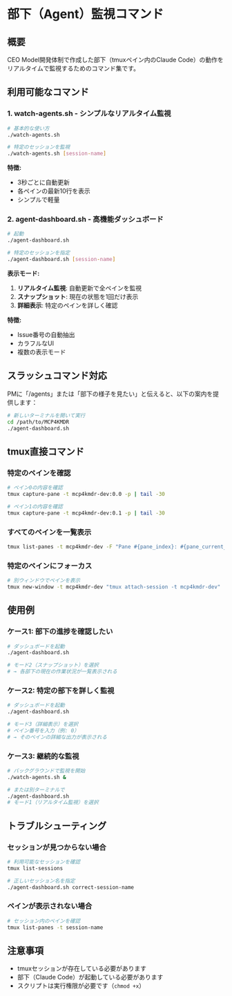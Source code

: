 # 部下（Agent）監視コマンド

## 概要
CEO Model開発体制で作成した部下（tmuxペイン内のClaude Code）の動作をリアルタイムで監視するためのコマンド集です。

## 利用可能なコマンド

### 1. watch-agents.sh - シンプルなリアルタイム監視
```bash
# 基本的な使い方
./watch-agents.sh

# 特定のセッションを監視
./watch-agents.sh [session-name]
```

**特徴:**
- 3秒ごとに自動更新
- 各ペインの最新10行を表示
- シンプルで軽量

### 2. agent-dashboard.sh - 高機能ダッシュボード
```bash
# 起動
./agent-dashboard.sh

# 特定のセッションを指定
./agent-dashboard.sh [session-name]
```

**表示モード:**
1. **リアルタイム監視**: 自動更新で全ペインを監視
2. **スナップショット**: 現在の状態を1回だけ表示
3. **詳細表示**: 特定のペインを詳しく確認

**特徴:**
- Issue番号の自動抽出
- カラフルなUI
- 複数の表示モード

## スラッシュコマンド対応

PMに「/agents」または「部下の様子を見たい」と伝えると、以下の案内を提供します：

```bash
# 新しいターミナルを開いて実行
cd /path/to/MCP4KMDR
./agent-dashboard.sh
```

## tmux直接コマンド

### 特定のペインを確認
```bash
# ペイン0の内容を確認
tmux capture-pane -t mcp4kmdr-dev:0.0 -p | tail -30

# ペイン1の内容を確認
tmux capture-pane -t mcp4kmdr-dev:0.1 -p | tail -30
```

### すべてのペインを一覧表示
```bash
tmux list-panes -t mcp4kmdr-dev -F "Pane #{pane_index}: #{pane_current_command}"
```

### 特定のペインにフォーカス
```bash
# 別ウィンドウでペインを表示
tmux new-window -t mcp4kmdr-dev "tmux attach-session -t mcp4kmdr-dev"
```

## 使用例

### ケース1: 部下の進捗を確認したい
```bash
# ダッシュボードを起動
./agent-dashboard.sh

# モード2（スナップショット）を選択
# → 各部下の現在の作業状況が一覧表示される
```

### ケース2: 特定の部下を詳しく監視
```bash
# ダッシュボードを起動
./agent-dashboard.sh

# モード3（詳細表示）を選択
# ペイン番号を入力（例: 0）
# → そのペインの詳細な出力が表示される
```

### ケース3: 継続的な監視
```bash
# バックグラウンドで監視を開始
./watch-agents.sh &

# または別ターミナルで
./agent-dashboard.sh
# モード1（リアルタイム監視）を選択
```

## トラブルシューティング

### セッションが見つからない場合
```bash
# 利用可能なセッションを確認
tmux list-sessions

# 正しいセッション名を指定
./agent-dashboard.sh correct-session-name
```

### ペインが表示されない場合
```bash
# セッション内のペインを確認
tmux list-panes -t session-name
```

## 注意事項
- tmuxセッションが存在している必要があります
- 部下（Claude Code）が起動している必要があります
- スクリプトは実行権限が必要です（`chmod +x`）